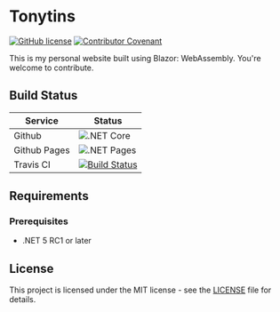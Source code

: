 # Tonytins

[![GitHub license](https://img.shields.io/github/license/tonytins/tonytins.github.io)](https://github.com/tonytins/tonytins.github.io/blob/master/LICENSE) [![Contributor Covenant](https://img.shields.io/badge/Contributor%20Covenant-v2.0%20adopted-ff69b4.svg)](CODE_OF_CONDUCT.md)

This is my personal website built using Blazor: WebAssembly. You're welcome to contribute.

## Build Status

| Service   | Status                                                                                                                                    |
| --------- | ----------------------------------------------------------------------------------------------------------------------------------------- |
| Github    | ![.NET Core](https://github.com/tonytins/tonytins.github.io/workflows/.NET%20Core/badge.svg)                                                                      |
| Github Pages | ![.NET Pages](https://github.com/tonytins/tonytins.github.io/workflows/.NET%20Pages/badge.svg) |
| Travis CI | [![Build Status](https://travis-ci.org/tonytins/tonytins.github.io.svg?branch=master)](https://travis-ci.org/tonytins/tonytins.github.io) |

## Requirements

### Prerequisites

* .NET 5 RC1 or later

## License

This project is licensed under the MIT license - see the [LICENSE](LICENSE) file for details.
